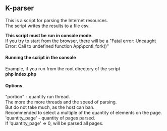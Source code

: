 
## K-parser
This is a script for parsing the Internet resources.<br>
The script writes the results to a file csv.<br>

<strong>This script must be run in console mode.</strong><br>
If you try to start from the browser, there will be a "Fatal error: Uncaught Error: Call to undefined function App\pcntl_fork()"

#### Running the script in the console
Example, if you run from the root directory of the script<br>
<strong>php index.php</strong>

#### Options
"portion" - quantity run thread.<br>
The more the more threads and the speed of parsing.<br>
But do not take much, as the host can ban.<br>
Recommended to select a multiple of the quantity of elements on the page. 
'quantity_page' - quantity of pages parsed.<br>
If 'quantity_page' => 0, will be parsed all pages.